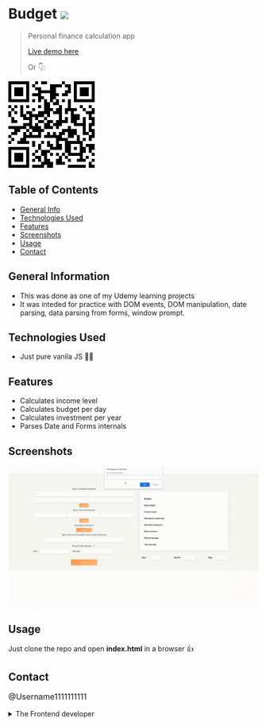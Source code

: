 # Budget <img src="https://img.shields.io/badge/Status-Complete-green" style="vertical-align: middle;">
> Personal finance calculation app
> <p><a href="https://username1111111111.github.io/Budget/">Live demo here</a></p>
> <p>Or 👇:</p>
<a href="https://username1111111111.github.io/Budget/">
 <img src="./_resourses/budget.png">
</a>

## Table of Contents
* [General Info](#general-information)
* [Technologies Used](#technologies-used)
* [Features](#features)
* [Screenshots](#screenshots)
* [Usage](#usage)
* [Contact](#contact)


## General Information
- This was done as one of my Udemy learning projects
- It was inteded for practice with DOM events, DOM manipulation, date parsing, data parsing from forms, window prompt.

## Technologies Used
- Just pure vanila JS 🤷‍♂️

## Features
- Calculates income level
- Calculates budget per day
- Calculates investment per year
- Parses Date and Forms internals

## Screenshots
![Screenshot](./_resourses/budget.gif)

## Usage
Just clone the repo and open **index.html** in a browser 👍

## Contact
<p style="font-size: 16px;"><a style="text-decoration: none;"href="https://github.com/Username1111111111/Username1111111111">@Username1111111111</a><details> 
  <summary>The Frontend developer</summary>
  💪
</details></p>


